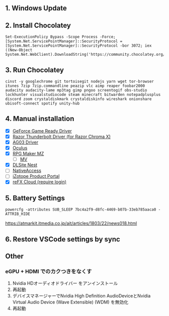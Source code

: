 ## 1. Windows Update

## 2. Install Chocolatey

```
Set-ExecutionPolicy Bypass -Scope Process -Force; [System.Net.ServicePointManager]::SecurityProtocol = [System.Net.ServicePointManager]::SecurityProtocol -bor 3072; iex ((New-Object System.Net.WebClient).DownloadString('https://community.chocolatey.org/install.ps1'))
```

## 3. Run Chocolatey

```
cinst -y googlechrome git tortoisegit nodejs yarn wget tor-browser itunes 7zip 7zip.commandline peazip vlc aimp reaper foobar2000 audacity audacity-lame mp3tag gimp pngoo screentogif obs-studio lockhunter visualstudiocode steam minecraft bitwarden notepadplusplus discord zoom crystaldiskmark crystaldiskinfo wireshark onionshare ubisoft-connect spotify unity-hub
```

## 4. Manual installation

- [x] [GeForce Game Ready Driver](https://www.nvidia.com/ja-jp/geforce/geforce-experience/)
- [x] [Razor Thunderbolt Driver (for Razor Chroma X)](http://drivers.razersupport.com//index.php?_m=downloads&_a=viewdownload&downloaditemid=2423&nav=0,350,604,605)
- [x] [AG03 Driver](https://jp.yamaha.com/products/music_production/webcasting_mixer/ag03/downloads.html)
- [x] [Oculus](https://www.oculus.com/setup/?locale=ja_JP)
- [x] [RPG Maker MZ](https://tkool.jp/mz/download/dl_freetrial.html)
  - [ ] [MV](https://rpgtkool.hatenablog.com/archive/category/アップデート)
- [x] [DLSite Nest](https://www.dlsite.com/home/guide/dlnest)
- [ ] [NativeAccess](https://www.native-instruments.com/jp/specials/native-access/)
- [ ] [iZotope Product Portal](https://support.izotope.com/hc/en-us/articles/360025586834-Welcome-to-iZotope-Product-Portal)
- [x] [reFX Cloud (require login)](https://refx.com/downloads/)

## 5. Battery Settings

```
powercfg -attributes SUB_SLEEP 7bc4a2f9-d8fc-4469-b07b-33eb785aaca0 -ATTRIB_HIDE
```

https://atmarkit.itmedia.co.jp/ait/articles/1803/22/news018.html

## 6. Restore VSCode settings by sync

## Other

### eGPU + HDMI でのカクつきをなくす

1. Nvidia HDオーディオドライバー をアンインストール
2. 再起動
3. デバイスマネージャーでNvidia High Definition AudioDeviceとNvidia Virtual Audio Device (Wave Extensible) (WDM) を無効化
4. 再起動

